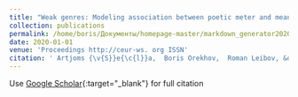 ```yaml
---
title: "Weak genres: Modeling association between poetic meter and meaning in Russian poetry"
collection: publications
permalink: /home/boris/Документы/homepage-master/markdown_generator2020-01-01-Weak-genres-Modeling-association-between-poetic-meter-and-meaning-in-Russian-poetry
date: 2020-01-01
venue: 'Proceedings http://ceur-ws. org ISSN'
citation: ' Artjoms {\v{S}}e{\c{l}}a,  Boris Orekhov,  Roman Leibov, &quot;Weak genres: Modeling association between poetic meter and meaning in Russian poetry.&quot; Proceedings http://ceur-ws. org ISSN, 2020.'
---
```

Use [Google Scholar](https://scholar.google.com/scholar?q=Weak+genres:+Modeling+association+between+poetic+meter+and+meaning+in+Russian+poetry){:target="_blank"} for full citation